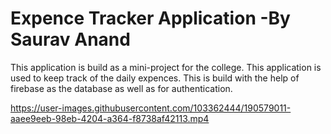 # Expence Tracker Application -By Saurav Anand
This application is build as a mini-project for the college.
This application is used to keep track of the daily expences.
This is build with the help of firebase as the database as well as for authentication.



https://user-images.githubusercontent.com/103362444/190579011-aaee9eeb-98eb-4204-a364-f8738af42113.mp4

